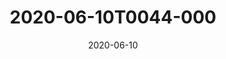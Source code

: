 ---
date: 2020-06-10
title: 2020-06-10T0044-000
hero: 2020/2020-06-10T0044-000.jpeg

# briefly describe the image…
alt: ''

# insert the closed caption text after the three-dash break…
# (include line-breaks, punctuation, and capitalization)
---